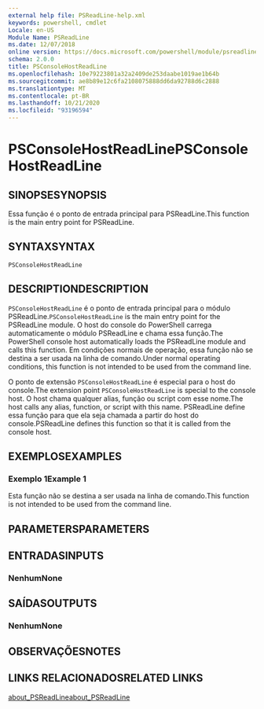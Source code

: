 ```yaml
---
external help file: PSReadLine-help.xml
keywords: powershell, cmdlet
Locale: en-US
Module Name: PSReadLine
ms.date: 12/07/2018
online version: https://docs.microsoft.com/powershell/module/psreadline/psconsolehostreadline?view=powershell-7.1&WT.mc_id=ps-gethelp
schema: 2.0.0
title: PSConsoleHostReadLine
ms.openlocfilehash: 10e79223801a32a2409de253daabe1019ae1b64b
ms.sourcegitcommit: ae8b89e12c6fa2108075888dd6da92788d6c2888
ms.translationtype: MT
ms.contentlocale: pt-BR
ms.lasthandoff: 10/21/2020
ms.locfileid: "93196594"
---
```

# <span data-ttu-id="efa8f-103">PSConsoleHostReadLine</span><span class="sxs-lookup"><span data-stu-id="efa8f-103">PSConsoleHostReadLine</span></span>

## <span data-ttu-id="efa8f-104">SINOPSE</span><span class="sxs-lookup"><span data-stu-id="efa8f-104">SYNOPSIS</span></span>
<span data-ttu-id="efa8f-105">Essa função é o ponto de entrada principal para PSReadLine.</span><span class="sxs-lookup"><span data-stu-id="efa8f-105">This function is the main entry point for PSReadLine.</span></span>

## <span data-ttu-id="efa8f-106">SYNTAX</span><span class="sxs-lookup"><span data-stu-id="efa8f-106">SYNTAX</span></span>

```
PSConsoleHostReadLine
```

## <span data-ttu-id="efa8f-107">DESCRIPTION</span><span class="sxs-lookup"><span data-stu-id="efa8f-107">DESCRIPTION</span></span>

<span data-ttu-id="efa8f-108">`PSConsoleHostReadLine` é o ponto de entrada principal para o módulo PSReadLine.</span><span class="sxs-lookup"><span data-stu-id="efa8f-108">`PSConsoleHostReadLine` is the main entry point for the PSReadLine module.</span></span> <span data-ttu-id="efa8f-109">O host do console do PowerShell carrega automaticamente o módulo PSReadLine e chama essa função.</span><span class="sxs-lookup"><span data-stu-id="efa8f-109">The PowerShell console host automatically loads the PSReadLine module and calls this function.</span></span> <span data-ttu-id="efa8f-110">Em condições normais de operação, essa função não se destina a ser usada na linha de comando.</span><span class="sxs-lookup"><span data-stu-id="efa8f-110">Under normal operating conditions, this function is not intended to be used from the command line.</span></span>

<span data-ttu-id="efa8f-111">O ponto de extensão `PSConsoleHostReadLine` é especial para o host do console.</span><span class="sxs-lookup"><span data-stu-id="efa8f-111">The extension point `PSConsoleHostReadLine` is special to the console host.</span></span> <span data-ttu-id="efa8f-112">O host chama qualquer alias, função ou script com esse nome.</span><span class="sxs-lookup"><span data-stu-id="efa8f-112">The host calls any alias, function, or script with this name.</span></span> <span data-ttu-id="efa8f-113">PSReadLine define essa função para que ela seja chamada a partir do host do console.</span><span class="sxs-lookup"><span data-stu-id="efa8f-113">PSReadLine defines this function so that it is called from the console host.</span></span>

## <span data-ttu-id="efa8f-114">EXEMPLOS</span><span class="sxs-lookup"><span data-stu-id="efa8f-114">EXAMPLES</span></span>

### <span data-ttu-id="efa8f-115">Exemplo 1</span><span class="sxs-lookup"><span data-stu-id="efa8f-115">Example 1</span></span>

<span data-ttu-id="efa8f-116">Esta função não se destina a ser usada na linha de comando.</span><span class="sxs-lookup"><span data-stu-id="efa8f-116">This function is not intended to be used from the command line.</span></span>

## <span data-ttu-id="efa8f-117">PARAMETERS</span><span class="sxs-lookup"><span data-stu-id="efa8f-117">PARAMETERS</span></span>

## <span data-ttu-id="efa8f-118">ENTRADAS</span><span class="sxs-lookup"><span data-stu-id="efa8f-118">INPUTS</span></span>

### <span data-ttu-id="efa8f-119">Nenhum</span><span class="sxs-lookup"><span data-stu-id="efa8f-119">None</span></span>

## <span data-ttu-id="efa8f-120">SAÍDAS</span><span class="sxs-lookup"><span data-stu-id="efa8f-120">OUTPUTS</span></span>

### <span data-ttu-id="efa8f-121">Nenhum</span><span class="sxs-lookup"><span data-stu-id="efa8f-121">None</span></span>

## <span data-ttu-id="efa8f-122">OBSERVAÇÕES</span><span class="sxs-lookup"><span data-stu-id="efa8f-122">NOTES</span></span>

## <span data-ttu-id="efa8f-123">LINKS RELACIONADOS</span><span class="sxs-lookup"><span data-stu-id="efa8f-123">RELATED LINKS</span></span>

[<span data-ttu-id="efa8f-124">about_PSReadLine</span><span class="sxs-lookup"><span data-stu-id="efa8f-124">about_PSReadLine</span></span>](./About/about_PSReadLine.md)

